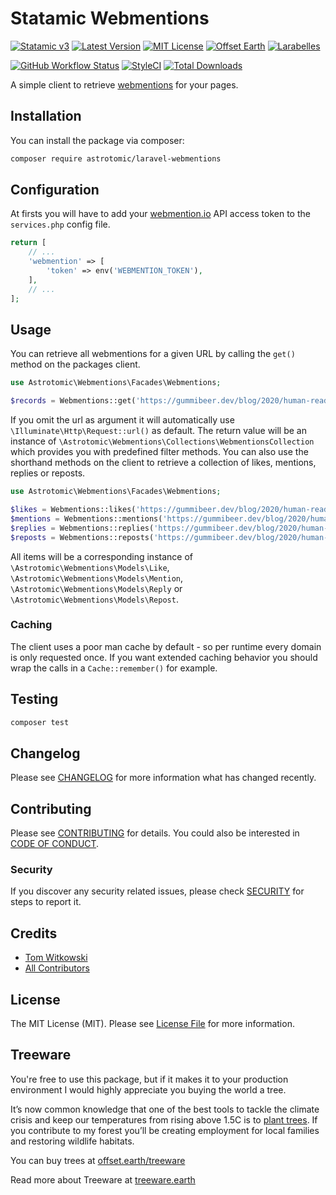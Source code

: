 # Statamic Webmentions

[![Statamic v3](https://img.shields.io/badge/Statamic-v3-FF269E?style=for-the-badge)](https://statamic.com)
[![Latest Version](http://img.shields.io/packagist/v/astrotomic/laravel-webmentions.svg?label=Release&style=for-the-badge)](https://packagist.org/packages/astrotomic/laravel-webmentions)
[![MIT License](https://img.shields.io/github/license/Astrotomic/laravel-webmentions.svg?label=License&color=blue&style=for-the-badge)](https://github.com/Astrotomic/laravel-webmentions/blob/master/LICENSE)
[![Offset Earth](https://img.shields.io/badge/Treeware-%F0%9F%8C%B3-green?style=for-the-badge)](https://plant.treeware.earth/Astrotomic/laravel-webmentions)
[![Larabelles](https://img.shields.io/badge/Larabelles-%F0%9F%A6%84-lightpink?style=for-the-badge)](https://www.larabelles.com/)

[![GitHub Workflow Status](https://img.shields.io/github/workflow/status/Astrotomic/laravel-webmentions/run-tests?style=flat-square&logoColor=white&logo=github&label=Tests)](https://github.com/Astrotomic/laravel-webmentions/actions?query=workflow%3Arun-tests)
[![StyleCI](https://styleci.io/repos/322693045/shield)](https://styleci.io/repos/322693045)
[![Total Downloads](https://img.shields.io/packagist/dt/astrotomic/laravel-webmentions.svg?label=Downloads&style=flat-square)](https://packagist.org/packages/astrotomic/laravel-webmentions)

A simple client to retrieve [webmentions](https://webmention.io) for your pages.

## Installation

You can install the package via composer:

```bash
composer require astrotomic/laravel-webmentions
```

## Configuration

At firsts you will have to add your [webmention.io](https://webmention.io) API access token to the `services.php` config file.

```php
return [
    // ...
    'webmention' => [
        'token' => env('WEBMENTION_TOKEN'),
    ],
    // ...
];
```

## Usage

You can retrieve all webmentions for a given URL by calling the `get()` method on the packages client.

```php
use Astrotomic\Webmentions\Facades\Webmentions;

$records = Webmentions::get('https://gummibeer.dev/blog/2020/human-readable-intervals');
```

If you omit the url as argument it will automatically use `\Illuminate\Http\Request::url()` as default.
The return value will be an instance of `\Astrotomic\Webmentions\Collections\WebmentionsCollection` which provides you with predefined filter methods.
You can also use the shorthand methods on the client to retrieve a collection of likes, mentions, replies or reposts.

```php
use Astrotomic\Webmentions\Facades\Webmentions;

$likes = Webmentions::likes('https://gummibeer.dev/blog/2020/human-readable-intervals');
$mentions = Webmentions::mentions('https://gummibeer.dev/blog/2020/human-readable-intervals');
$replies = Webmentions::replies('https://gummibeer.dev/blog/2020/human-readable-intervals');
$reposts = Webmentions::reposts('https://gummibeer.dev/blog/2020/human-readable-intervals');
```

All items will be a corresponding instance of `\Astrotomic\Webmentions\Models\Like`, `\Astrotomic\Webmentions\Models\Mention`, `\Astrotomic\Webmentions\Models\Reply` or `\Astrotomic\Webmentions\Models\Repost`.

### Caching

The client uses a poor man cache by default - so per runtime every domain is only requested once.
If you want extended caching behavior you should wrap the calls in a `Cache::remember()` for example.

## Testing

```bash
composer test
```

## Changelog

Please see [CHANGELOG](CHANGELOG.md) for more information what has changed recently.

## Contributing

Please see [CONTRIBUTING](https://github.com/Astrotomic/.github/blob/master/CONTRIBUTING.md) for details. You could also be interested in [CODE OF CONDUCT](https://github.com/Astrotomic/.github/blob/master/CODE_OF_CONDUCT.md).

### Security

If you discover any security related issues, please check [SECURITY](https://github.com/Astrotomic/.github/blob/master/SECURITY.md) for steps to report it.

## Credits

-   [Tom Witkowski](https://github.com/Gummibeer)
-   [All Contributors](../../contributors)

## License

The MIT License (MIT). Please see [License File](LICENSE.md) for more information.

## Treeware

You're free to use this package, but if it makes it to your production environment I would highly appreciate you buying the world a tree.

It’s now common knowledge that one of the best tools to tackle the climate crisis and keep our temperatures from rising above 1.5C is to [plant trees](https://www.bbc.co.uk/news/science-environment-48870920). If you contribute to my forest you’ll be creating employment for local families and restoring wildlife habitats.

You can buy trees at [offset.earth/treeware](https://plant.treeware.earth/Astrotomic/laravel-webmentions)

Read more about Treeware at [treeware.earth](https://treeware.earth)
